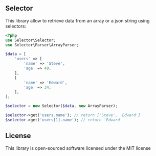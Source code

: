 ## Selector
This library allow to retrieve data from an array or a json string using selectors:

```php
<?php
use Selector\Selector;
use Selector\Parser\ArrayParser;

$data = [
    'users' => [
        'name' => 'Steve',
        'age' => 49,
    ],
    [
        'name' => 'Edward',
        'age' => 34,
    ],
];

$selector = new Selector($data, new ArrayParser);

$selector->get('users.name'); // return ['Steve', 'Edward']
$selector->get('users[1].name'); // return 'Edward'
```

## License

This library is open-sourced software licensed under the MIT license